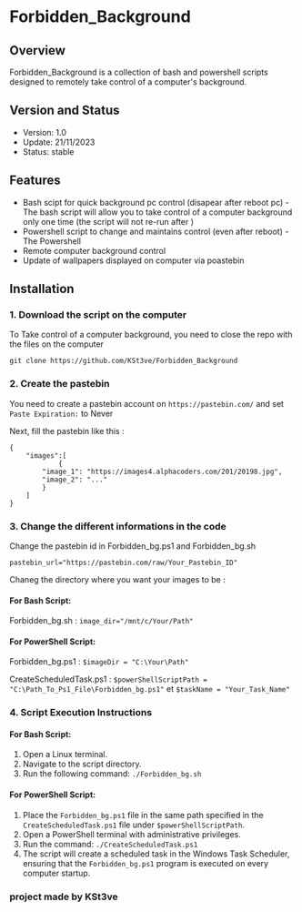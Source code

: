 # Forbidden_Background

## Overview

Forbidden_Background is a collection of bash and powershell scripts designed to remotely take control of a computer's background.

## Version and Status
- Version: 1.0
- Update: 21/11/2023
- Status: stable

## Features

- Bash scipt for quick background pc control (disapear after reboot pc) - The bash script will allow you to take control of a computer background only one time (the script will not re-run after )
- Powershell script to change and maintains control  (even after reboot) - The Powershell 
- Remote computer background control
- Update of wallpapers displayed on computer via poastebin

## Installation

### 1. Download the script on the computer

To Take control of a computer background, you need to close the repo with the files on the computer
```
git clone https://github.com/KSt3ve/Forbidden_Background
```

### 2. Create the pastebin

You need to create a pastebin account on ```https://pastebin.com/``` and set ```Paste Expiration:``` to Never

Next, fill the pastebin like this : 
```
{
    "images":[
            {
		"image_1": "https://images4.alphacoders.com/201/20198.jpg",
        "image_2": "..."
        }
    ]
}
```

### 3. Change the different informations in the code

Change the pastebin id in Forbidden_bg.ps1 and Forbidden_bg.sh
```
pastebin_url="https://pastebin.com/raw/Your_Pastebin_ID"
```

Chaneg the directory where you want your images to be : 

#### For Bash Script:

Forbidden_bg.sh : ```image_dir="/mnt/c/Your/Path"```


#### For PowerShell Script:

Forbidden_bg.ps1 : ```$imageDir = "C:\Your\Path"```

CreateScheduledTask.ps1 : ```$powerShellScriptPath = "C:\Path_To_Ps1_File\Forbidden_bg.ps1"``` et ```$taskName = "Your_Task_Name"```

### 4.  Script Execution Instructions

#### For Bash Script:

1. Open a Linux terminal.
2. Navigate to the script directory.
3. Run the following command: `./Forbidden_bg.sh`

#### For PowerShell Script:

1. Place the `Forbidden_bg.ps1` file in the same path specified in the `CreateScheduledTask.ps1` file under `$powerShellScriptPath`.
2. Open a PowerShell terminal with administrative privileges.
3. Run the command: `./CreateScheduledTask.ps1`
4. The script will create a scheduled task in the Windows Task Scheduler, ensuring that the `Forbidden_bg.ps1` program is executed on every computer startup.


### project made by KSt3ve
